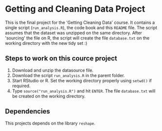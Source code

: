 # Getting and Cleaning Data Project

This is the final project for the 'Getting Cleaning Data' course. It contains a single script (```run_analysis.R```), the code book and this ```README``` file.
The script assumes that the dataset was unzipped on the same directory. After 'sourcing' the file on R, the script will create the file ```database.txt``` on the working directory with the new tidy set :)

## Steps to work on this cource project
1. Download and unzip the datasource file.
2. Download the script ```run_analysis.R``` in the parent folder.
3. Start RStudio or R. Set the working directory properly using ```setwd()``` if required.
4. Type ```source("run_analysis.R")``` and hit ```ENTER```. The file ```database.txt``` will be created on the working directory.

## Dependencies

This projects depends on the library ```reshape```.
